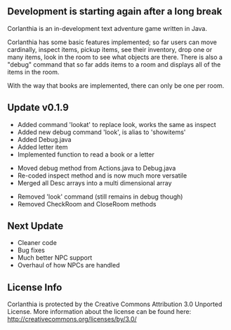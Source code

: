 Development is starting again after a long break
--

Corlanthia is an in-development text adventure game written in Java.

Corlanthia has some basic features implemented; so far users can move cardinally, inspect items, pickup items, see their inventory, drop one or many items, look in the room to see what objects are there. There is also a "debug" command that so far adds items to a room and displays all of the items in the room.

With the way that books are implemented, there can only be one per room.

Update v0.1.9
--

+ Added command 'lookat' to replace look, works the same as inspect
+ Added new debug command 'look', is alias to 'showitems'
+ Added Debug.java
+ Added letter item
+ Implemented function to read a book or a letter
* Moved debug method from Actions.java to Debug.java
* Re-coded inspect method and is now much more versatile
* Merged all <Item>Desc arrays into a multi dimensional array
- Removed 'look' command (still remains in debug though)
- Removed CheckRoom and CloseRoom methods


Next Update
--

* Cleaner code
* Bug fixes
* Much better NPC support
* Overhaul of how NPCs are handled


License Info
--

Corlanthia is protected by the Creative Commons Attribution 3.0 Unported License. More information about the license can be found here: http://creativecommons.org/licenses/by/3.0/